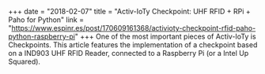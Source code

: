+++
date = "2018-02-07"
title = "Activ-IoTy Checkpoint: UHF RFID + RPi + Paho for Python"
link = "https://www.espinr.es/post/170609161368/activioty-checkpoint-rfid-paho-python-raspberry-pi"
+++
One of the most important pieces of Activ-IoTy is Checkpoints. This article features the implementation of a checkpoint based on a IND903 UHF RFID Reader, connected to a Raspberry Pi (or a Intel Up Squared).